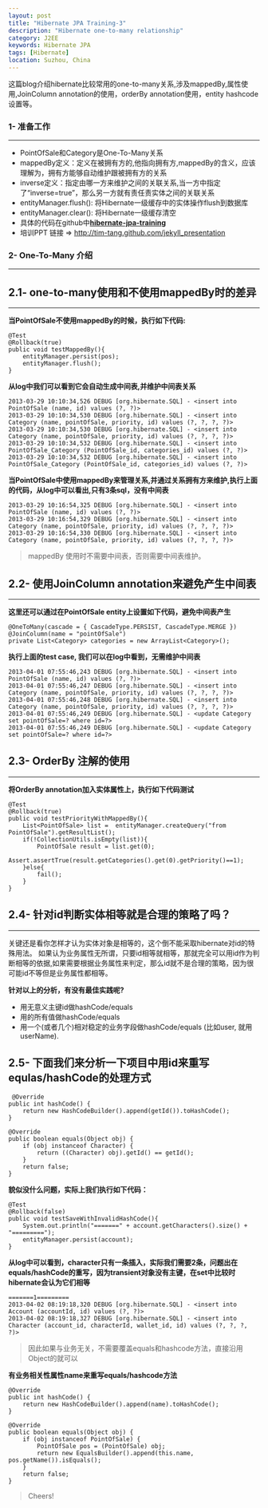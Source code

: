 ```yaml
---
layout: post
title: "Hibernate JPA Training-3"
description: "Hibernate one-to-many relationship"
category: J2EE 
keywords: Hibernate JPA
tags: [Hibernate]
location: Suzhou, China
---
```


这篇blog介绍hibernate比较常用的one-to-many关系,涉及mappedBy,属性使用,JoinColumn annotation的使用，orderBy annotation使用，entity hashcode设置等。

### 1- 准备工作
---

- PointOfSale和Category是One-To-Many关系
- mappedBy定义：定义在被拥有方的,他指向拥有方,mappedBy的含义，应该理解为，拥有方能够自动维护跟被拥有方的关系
- inverse定义：指定由哪一方来维护之间的关联关系,当一方中指定了“inverse=true”，那么另一方就有责任责实体之间的关联关系
- entityManager.flush(): 将Hibernate一级缓存中的实体操作flush到数据库
- entityManager.clear(): 将Hibernate一级缓存清空
- 具体的代码在github中[**hibernate-jpa-training**](https://github.com/tim-tang/hibernate-jpa-training)
- 培训PPT 链接 => <http://tim-tang.github.com/jekyll_presentation> 

### 2- One-To-Many 介绍
---

## 2.1- one-to-many使用和不使用mappedBy时的差异
---

**当PointOfSale不使用mappedBy的时候，执行如下代码:**

	@Test
    @Rollback(true)
    public void testMappedBy(){
        entityManager.persist(pos);
        entityManager.flush();
    }

**从log中我们可以看到它会自动生成中间表,并维护中间表关系**

    2013-03-29 10:10:34,526 DEBUG [org.hibernate.SQL] - <insert into PointOfSale (name, id) values (?, ?)>
    2013-03-29 10:10:34,530 DEBUG [org.hibernate.SQL] - <insert into Category (name, pointOfSale, priority, id) values (?, ?, ?, ?)>
    2013-03-29 10:10:34,530 DEBUG [org.hibernate.SQL] - <insert into Category (name, pointOfSale, priority, id) values (?, ?, ?, ?)>
    2013-03-29 10:10:34,532 DEBUG [org.hibernate.SQL] - <insert into PointOfSale_Category (PointOfSale_id, categories_id) values (?, ?)>
    2013-03-29 10:10:34,532 DEBUG [org.hibernate.SQL] - <insert into PointOfSale_Category (PointOfSale_id, categories_id) values (?, ?)>

**当PointOfSale中使用mappedBy来管理关系,并通过关系拥有方来维护,执行上面的代码，从log中可以看出,只有3条sql，没有中间表**

    2013-03-29 10:16:54,325 DEBUG [org.hibernate.SQL] - <insert into PointOfSale (name, id) values (?, ?)>
    2013-03-29 10:16:54,329 DEBUG [org.hibernate.SQL] - <insert into Category (name, pointOfSale, priority, id) values (?, ?, ?, ?)>
    2013-03-29 10:16:54,330 DEBUG [org.hibernate.SQL] - <insert into Category (name, pointOfSale, priority, id) values (?, ?, ?, ?)>

> mappedBy 使用时不需要中间表，否则需要中间表维护。

## 2.2- 使用JoinColumn annotation来避免产生中间表
---

**这里还可以通过在PointOfSale entity上设置如下代码，避免中间表产生**

    @OneToMany(cascade = { CascadeType.PERSIST, CascadeType.MERGE })
    @JoinColumn(name = "pointOfSale")
    private List<Category> categories = new ArrayList<Category>();

**执行上面的test case, 我们可以在log中看到，无需维护中间表**

    2013-04-01 07:55:46,243 DEBUG [org.hibernate.SQL] - <insert into PointOfSale (name, id) values (?, ?)>
    2013-04-01 07:55:46,247 DEBUG [org.hibernate.SQL] - <insert into Category (name, pointOfSale, priority, id) values (?, ?, ?, ?)>
    2013-04-01 07:55:46,248 DEBUG [org.hibernate.SQL] - <insert into Category (name, pointOfSale, priority, id) values (?, ?, ?, ?)>
    2013-04-01 07:55:46,249 DEBUG [org.hibernate.SQL] - <update Category set pointOfSale=? where id=?>
    2013-04-01 07:55:46,249 DEBUG [org.hibernate.SQL] - <update Category set pointOfSale=? where id=?>

## 2.3- OrderBy 注解的使用  
---

**将OrderBy annotation加入实体属性上，执行如下代码测试**

	@Test
    @Rollback(true)
    public void testPriorityWithMappedBy(){
        List<PointOfSale> list =  entityManager.createQuery("from PointOfSale").getResultList();
        if(!CollectionUtils.isEmpty(list)){
            PointOfSale result = list.get(0);
            Assert.assertTrue(result.getCategories().get(0).getPriority()==1);
        }else{
            fail();
        }
    }

## 2.4- 针对id判断实体相等就是合理的策略了吗？
---
关键还是看你怎样才认为实体对象是相等的，这个倒不能采取hibernate对id的特殊用法。 如果认为业务属性无所谓，只要id相等就相等，那就完全可以用id作为判断相等的依据,如果需要根据业务属性来判定，那么id就不是合理的策略，因为很可能id不等但是业务属性都相等。 

**针对以上的分析，有没有最佳实践呢?**
- 用无意义主键id做hashCode/equals 
- 用的所有值做hashCode/equals 
- 用一个(或者几个)相对稳定的业务字段做hashCode/equals (比如user, 就用userName). 

## 2.5- 下面我们来分析一下项目中用id来重写equlas/hashCode的处理方式

     @Override
    public int hashCode() {
        return new HashCodeBuilder().append(getId()).toHashCode();
    }

    @Override
    public boolean equals(Object obj) {
        if (obj instanceof Character) {
            return ((Character) obj).getId() == getId();
        }
        return false;
    }

**貌似没什么问题，实际上我们执行如下代码：**

    @Test
    @Rollback(false)
    public void testSaveWithInvalidHashCode(){
        System.out.println("=======" + account.getCharacters().size() + "=========");
        entityManager.persist(account);
    }

**从log中可以看到，character只有一条插入，实际我们需要2条，问题出在equals/hashCode的重写，因为transient对象没有主键，在set中比较时hibernate会认为它们相等**

    =======1=========
    2013-04-02 08:19:18,320 DEBUG [org.hibernate.SQL] - <insert into Account (accountId, id) values (?, ?)>
    2013-04-02 08:19:18,327 DEBUG [org.hibernate.SQL] - <insert into Character (account_id, characterId, wallet_id, id) values (?, ?, ?, ?)>

> 因此如果与业务无关，不需要覆盖equals和hashcode方法，直接沿用Object的就可以

**有业务相关性属性name来重写equals/hashcode方法**
    
    @Override
    public int hashCode() {
        return new HashCodeBuilder().append(name).toHashCode();
    }

    @Override
    public boolean equals(Object obj) {
        if (obj instanceof PointOfSale) {
            PointOfSale pos = (PointOfSale) obj;
            return new EqualsBuilder().append(this.name, pos.getName()).isEquals();
        }
        return false;
    }

> Cheers!

